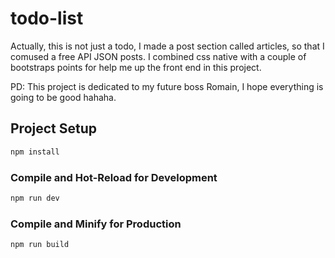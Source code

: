 # todo-list

Actually, this is not just a todo, I made a post section called articles, so that I comused a free API JSON posts.
I combined css native with a couple of bootstraps points for help me up the front end in this project.

PD: This project is dedicated to my future boss Romain, I hope everything is going to be good hahaha.

## Project Setup
```sh
npm install
```

### Compile and Hot-Reload for Development
```sh
npm run dev
```

### Compile and Minify for Production
```sh
npm run build
```
